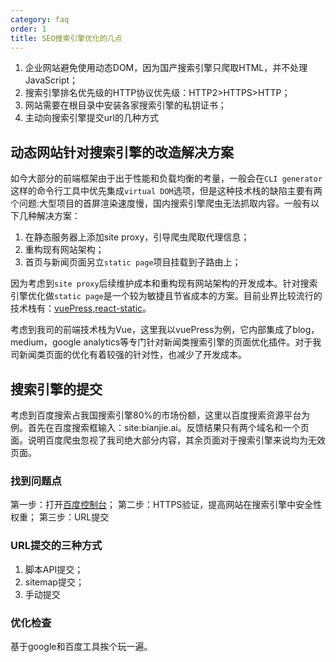 ```yaml
---
category: faq
order: 1
title: SEO搜索引擎优化的几点
---
```


1. 企业网站避免使用动态DOM，因为国产搜索引擎只爬取HTML，并不处理JavaScript；
2. 搜索引擎排名优先级的HTTP协议优先级：HTTP2>HTTPS>HTTP；
3. 网站需要在根目录中安装各家搜索引擎的私钥证书；
4. 主动向搜索引擎提交url的几种方式
   
## 动态网站针对搜索引擎的改造解决方案

如今大部分的前端框架由于出于性能和负载均衡的考量，一般会在`CLI generator`这样的命令行工具中优先集成`virtual DOM`选项，但是这种技术栈的缺陷主要有两个问题:大型项目的首屏渲染速度慢，国内搜索引擎爬虫无法抓取内容。一般有以下几种解决方案：

1. 在静态服务器上添加site proxy，引导爬虫爬取代理信息；
2. 重构现有网站架构；
3. 首页与新闻页面另立`static page`项目挂载到子路由上；

因为考虑到`site proxy`后续维护成本和重构现有网站架构的开发成本。针对搜索引擎优化做`static page`是一个较为敏捷且节省成本的方案。目前业界比较流行的技术栈有：[vuePress](https://vuepress.vuejs.org/),[react-static](https://github.com/react-static/react-static)。

考虑到我司的前端技术栈为Vue，这里我以vuePress为例，它内部集成了blog，medium，google analytics等专门针对新闻类搜索引擎的页面优化插件。对于我司新闻类页面的优化有着较强的针对性，也减少了开发成本。

## 搜索引擎的提交

考虑到百度搜索占我国搜索引擎80%的市场份额，这里以百度搜索资源平台为例。首先在百度搜索框输入：site:bianjie.ai。反馈结果只有两个域名和一个页面。说明百度爬虫忽视了我司绝大部分内容，其余页面对于搜索引擎来说均为无效页面。

### 找到问题点

第一步：打开[百度控制台](https://ziyuan.baidu.com/dashboard/index?site=https://console.cloud-wave.cn/)；
第二步：HTTPS验证，提高网站在搜索引擎中安全性权重；
第三步：URL提交

### URL提交的三种方式

1. 脚本API提交；
2. sitemap提交；
3. 手动提交

### 优化检查

基于google和百度工具挨个玩一遍。